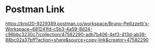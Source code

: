# Postman Link

https://brpl20-9229389.postman.co/workspace/Bruno-Pellizzetti's-Workspace~681241fd-c5b3-4a59-8d24-c96bbc3230c7/collection/47582290-adb7b406-4ef3-413d-ab38-88bc02a37bff?action=share&source=copy-link&creator=47582290
